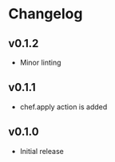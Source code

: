 # Changelog

## v0.1.2

* Minor linting

## v0.1.1

* chef.apply action is added

## v0.1.0

* Initial release
